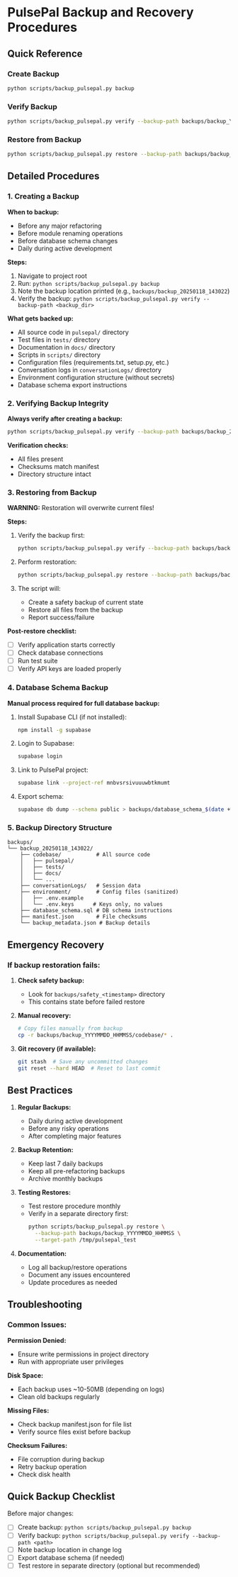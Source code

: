 # PulsePal Backup and Recovery Procedures

## Quick Reference

### Create Backup
```bash
python scripts/backup_pulsepal.py backup
```

### Verify Backup
```bash
python scripts/backup_pulsepal.py verify --backup-path backups/backup_YYYYMMDD_HHMMSS
```

### Restore from Backup
```bash
python scripts/backup_pulsepal.py restore --backup-path backups/backup_YYYYMMDD_HHMMSS
```

## Detailed Procedures

### 1. Creating a Backup

**When to backup:**
- Before any major refactoring
- Before module renaming operations
- Before database schema changes
- Daily during active development

**Steps:**
1. Navigate to project root
2. Run: `python scripts/backup_pulsepal.py backup`
3. Note the backup location printed (e.g., `backups/backup_20250118_143022`)
4. Verify the backup: `python scripts/backup_pulsepal.py verify --backup-path <backup_dir>`

**What gets backed up:**
- All source code in `pulsepal/` directory
- Test files in `tests/` directory
- Documentation in `docs/` directory
- Scripts in `scripts/` directory
- Configuration files (requirements.txt, setup.py, etc.)
- Conversation logs in `conversationLogs/` directory
- Environment configuration structure (without secrets)
- Database schema export instructions

### 2. Verifying Backup Integrity

**Always verify after creating a backup:**
```bash
python scripts/backup_pulsepal.py verify --backup-path backups/backup_20250118_143022
```

**Verification checks:**
- All files present
- Checksums match manifest
- Directory structure intact

### 3. Restoring from Backup

**WARNING:** Restoration will overwrite current files!

**Steps:**
1. Verify the backup first:
   ```bash
   python scripts/backup_pulsepal.py verify --backup-path backups/backup_20250118_143022
   ```

2. Perform restoration:
   ```bash
   python scripts/backup_pulsepal.py restore --backup-path backups/backup_20250118_143022
   ```

3. The script will:
   - Create a safety backup of current state
   - Restore all files from the backup
   - Report success/failure

**Post-restore checklist:**
- [ ] Verify application starts correctly
- [ ] Check database connections
- [ ] Run test suite
- [ ] Verify API keys are loaded properly

### 4. Database Schema Backup

**Manual process required for full database backup:**

1. Install Supabase CLI (if not installed):
   ```bash
   npm install -g supabase
   ```

2. Login to Supabase:
   ```bash
   supabase login
   ```

3. Link to PulsePal project:
   ```bash
   supabase link --project-ref mnbvsrsivuuuwbtkmumt
   ```

4. Export schema:
   ```bash
   supabase db dump --schema public > backups/database_schema_$(date +%Y%m%d).sql
   ```

### 5. Backup Directory Structure

```
backups/
└── backup_20250118_143022/
    ├── codebase/           # All source code
    │   ├── pulsepal/
    │   ├── tests/
    │   ├── docs/
    │   └── ...
    ├── conversationLogs/   # Session data
    ├── environment/        # Config files (sanitized)
    │   ├── .env.example
    │   └── .env.keys      # Keys only, no values
    ├── database_schema.sql # DB schema instructions
    ├── manifest.json       # File checksums
    └── backup_metadata.json # Backup details
```

## Emergency Recovery

### If backup restoration fails:

1. **Check safety backup:**
   - Look for `backups/safety_<timestamp>` directory
   - This contains state before failed restore

2. **Manual recovery:**
   ```bash
   # Copy files manually from backup
   cp -r backups/backup_YYYYMMDD_HHMMSS/codebase/* .
   ```

3. **Git recovery (if available):**
   ```bash
   git stash  # Save any uncommitted changes
   git reset --hard HEAD  # Reset to last commit
   ```

## Best Practices

1. **Regular Backups:**
   - Daily during active development
   - Before any risky operations
   - After completing major features

2. **Backup Retention:**
   - Keep last 7 daily backups
   - Keep all pre-refactoring backups
   - Archive monthly backups

3. **Testing Restores:**
   - Test restore procedure monthly
   - Verify in a separate directory first:
     ```bash
     python scripts/backup_pulsepal.py restore \
       --backup-path backups/backup_YYYYMMDD_HHMMSS \
       --target-path /tmp/pulsepal_test
     ```

4. **Documentation:**
   - Log all backup/restore operations
   - Document any issues encountered
   - Update procedures as needed

## Troubleshooting

### Common Issues:

**Permission Denied:**
- Ensure write permissions in project directory
- Run with appropriate user privileges

**Disk Space:**
- Each backup uses ~10-50MB (depending on logs)
- Clean old backups regularly

**Missing Files:**
- Check backup manifest.json for file list
- Verify source files exist before backup

**Checksum Failures:**
- File corruption during backup
- Retry backup operation
- Check disk health

## Quick Backup Checklist

Before major changes:
- [ ] Create backup: `python scripts/backup_pulsepal.py backup`
- [ ] Verify backup: `python scripts/backup_pulsepal.py verify --backup-path <path>`
- [ ] Note backup location in change log
- [ ] Export database schema (if needed)
- [ ] Test restore in separate directory (optional but recommended)